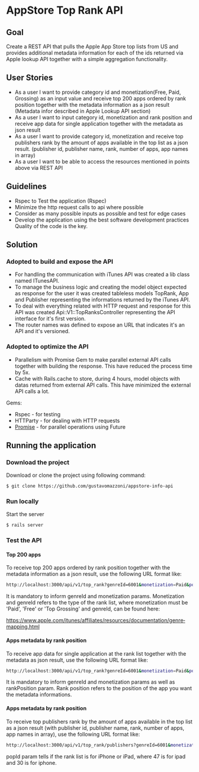 # AppStore Top Rank API
## Goal

Create a REST API that pulls the Apple App Store top lists from US and provides additional metadata information for each of the ids returned via Apple lookup API together with a simple aggregation functionality.

## User Stories

* As a user I want to provide category id and monetization(Free, Paid, Grossing) as an input value and receive top 200 apps ordered by rank position together with the metadata information as a json result (Metadata infor described in Apple Lookup API section)
* As a user I want to input category id, monetization and rank position and receive app data for single application together with the metadata as json result
* As a user I want to provide category id, monetization and receive top publishers rank by the amount of apps available in the top list as a json result. (publisher id, publisher name, rank, number of apps, app names in array)
* As a user I want to be able to access the resources mentioned in points above via REST API

## Guidelines

* Rspec to Test the application (Rspec)
* Minimize the http request calls to api where possible
* Consider as many possible inputs as possible and test for edge cases
* Develop the application using the best software development practices Quality of the code is the key.

## Solution

### Adopted to build and expose the API
* For handling the communication with iTunes API was created a lib class named ITunesAPI.
* To manage the business logic and creating the model object expected as response for the user it was created tableless models TopRank, App and Publisher representing the informations returned by the iTunes API.
* To deal with everything related with HTTP request and response for this API was created Api::V1::TopRanksController representing the API interface for it's first version.
* The router names was defined to expose an URL that indicates it's an API and it's versioned.

### Adopted to optimize the API
* Parallelism with Promise Gem to make parallel external API calls together with building the response. This have reduced the process time by 5x.
* Cache with Rails.cache to store, during 4 hours, model objects with datas returned from external API calls. This have minimized the external API calls a lot.


Gems:
* Rspec - for testing
* HTTParty - for dealing with HTTP requests
* [Promise](https://github.com/bhuga/promising-future) - for parallel operations using Future


## Running the application
### Download the project
Download or clone the project using following command:
```sh
$ git clone https://github.com/gustavomazzoni/appstore-info-api
```

### Run locally
Start the server
```sh
$ rails server
```

### Test the API
#### Top 200 apps
To receive top 200 apps ordered by rank position together with the metadata information as a json result, use the following URL format like:
```sh
http://localhost:3000/api/v1/top_rank?genreId=6001&monetization=Paid&popId=30
```

It is mandatory to inform genreId and monetization params. Monetization and genreId refers to the type of the rank list, where monetization must be 'Paid', 'Free' or 'Top Grossing' and genreId, can be found here:

https://www.apple.com/itunes/affiliates/resources/documentation/genre­mapping.html

#### Apps metadata by rank position
To receive app data for single application at the rank list together with the metadata as json result, use the following URL format like:
```sh
http://localhost:3000/api/v1/top_rank?genreId=6001&monetization=Paid&popId=30&rankPosition=7
```

It is mandatory to inform genreId and monetization params as well as rankPosition param. Rank position refers to the position of the app you want the metadata informations.

#### Apps metadata by rank position
To receive top publishers rank by the amount of apps available in the top list as a json result (with publisher id, publisher name, rank, number of apps, app names in array), use the following URL format like:
```sh
http://localhost:3000/api/v1/top_rank/publishers?genreId=6001&monetization=Paid&popId=30
```

popId param tells if the rank list is for iPhone or iPad, where 47 is for ipad and 30 is for iphone.

